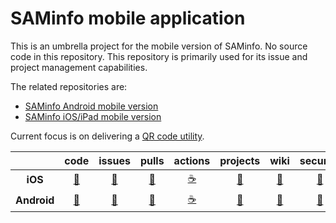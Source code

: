# SAMinfo mobile application

This is an umbrella project for the mobile version of SAMinfo. No source code in this repository. This repository is primarily used for its issue and project management capabilities.

The related repositories are:

- [SAMinfo Android mobile version](https://github.com/PATinfo/sam-mobile-android)
- [SAMinfo iOS/iPad mobile version](https://github.com/PATinfo/sam-mobile-ios)

Current focus is on delivering a [QR code utility](https://github.com/PATinfo/sam-mobile/projects/1).

| | code| issues| pulls| actions| projects| wiki| security| pulse| settings|
| :-:| :-:| :-:| :-:| :-:| :-:| :-:| :-:| :-:| :-:|
| **iOS**| [:octopus:](https://github.com/PATinfo/sam-mobile-ios) | [:ant:](https://github.com/PATinfo/sam-mobile-ios/issues) | [:shell:](https://github.com/PATinfo/sam-mobile-ios/pulls) | [:coffee:](https://github.com/PATinfo/sam-mobile-ios/actions) | [:kiss:](https://github.com/PATinfo/sam-mobile-ios/projects) | [:beer:](https://github.com/PATinfo/sam-mobile-ios/wiki) | [:pill:](https://github.com/PATinfo/sam-mobile-ios/security) | [:8ball:](https://github.com/PATinfo/sam-mobile-ios/pulse) | [:blossom:](https://github.com/PATinfo/sam-mobile-ios/settings) |
| **Android**| [:octopus:](https://github.com/PATinfo/sam-mobile-android) | [:ant:](https://github.com/PATinfo/sam-mobile-android/issues) | [:shell:](https://github.com/PATinfo/sam-mobile-android/pulls) | [:coffee:](https://github.com/PATinfo/sam-mobile-android/actions) | [:kiss:](https://github.com/PATinfo/sam-mobile-android/projects) | [:beer:](https://github.com/PATinfo/sam-mobile-android/wiki) | [:pill:](https://github.com/PATinfo/sam-mobile-android/security) | [:8ball:](https://github.com/PATinfo/sam-mobile-android/pulse) | [:blossom:](https://github.com/PATinfo/sam-mobile-android/settings) |
